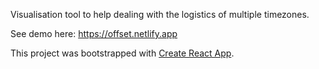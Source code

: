 Visualisation tool to help dealing with the logistics of multiple timezones. 

See demo here: https://offset.netlify.app

This project was bootstrapped with [Create React App](https://github.com/facebook/create-react-app).
